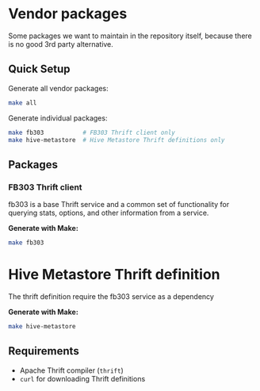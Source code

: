 <!--
 - Licensed to the Apache Software Foundation (ASF) under one or more
 - contributor license agreements.  See the NOTICE file distributed with
 - this work for additional information regarding copyright ownership.
 - The ASF licenses this file to You under the Apache License, Version 2.0
 - (the "License"); you may not use this file except in compliance with
 - the License.  You may obtain a copy of the License at
 -
 -   http://www.apache.org/licenses/LICENSE-2.0
 -
 - Unless required by applicable law or agreed to in writing, software
 - distributed under the License is distributed on an "AS IS" BASIS,
 - WITHOUT WARRANTIES OR CONDITIONS OF ANY KIND, either express or implied.
 - See the License for the specific language governing permissions and
 - limitations under the License.
 -->
# Vendor packages

Some packages we want to maintain in the repository itself, because there is no good 3rd party alternative.

## Quick Setup

Generate all vendor packages:

```bash
make all
```

Generate individual packages:

```bash
make fb303           # FB303 Thrift client only
make hive-metastore  # Hive Metastore Thrift definitions only
```

## Packages

### FB303 Thrift client

fb303 is a base Thrift service and a common set of functionality for querying stats, options, and other information from a service.

**Generate with Make:**
```bash
make fb303
```

# Hive Metastore Thrift definition

The thrift definition require the fb303 service as a dependency

**Generate with Make:**
```bash
make hive-metastore
```

## Requirements

- Apache Thrift compiler (`thrift`)
- `curl` for downloading Thrift definitions